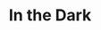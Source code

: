 ---
title: In the Dark
year: 1923
opening_date: 1923-11-24
closing_date: 
layout: productions
image:
image_caption:
image_credit:
playbill:
category:
Theatre: Theatre Jacksonville
cast:
  Mrs. Mason: Birsa Shepard
  Gracie: Carolina De Montigne
  Ashfield: Ted Silber
  Doctor Herrick: William T. Cowles, Jr.
crew:
  Director: Harrison Gibbs Prentice
  Scene Arrangement: 
    - Mrs. Jas. D. Pasco
    - Mrs. Julian Gammon
external_links:
---